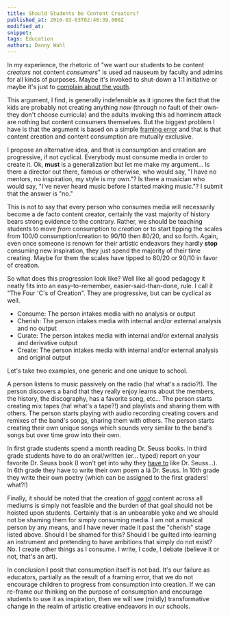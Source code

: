 ```yaml
---
title: Should Students be Content Creators?
published_at: 2016-03-03T02:40:39.000Z
modified_at: 
snippet: 
tags: Education
authors: Danny Wahl
---
```


In my experience, the rhetoric of "we want our students to be content _creators_
not content _consumers_" is used ad nauseum by faculty and admins for all kinds
of purposes. Maybe it's invoked to shut-down a 1:1 initiative or maybe it's just
to
[complain about the youth](http://www.goodreads.com/quotes/63219-the-children-now-love-luxury-they-have-bad-manners-contempt).

This argument, I find, is generally indefensible as it ignores the fact that the
kids are probably not creating anything _now_ (through no fault of their own-
they don't choose curricula) and the adults invoking this ad hominem attack are
nothing but content consumers themselves. But the biggest problem I have is that
the argument is based on a simple
[framing error](http://schoolsucksproject.com/podcast-414/) and that is that
content creation and content consumption are mutually exclusive.

I propose an alternative idea, and that is consumption and creation are
progressive, if not cyclical. Everybody must consume media in order to create
it. Ok, **must** is a generalization but let me make my argument... Is there a
director out there, famous or otherwise, who would say, "I have no mentors, no
inspiration, my style is my own."? Is there a musician who would say, "I've
never heard music before I started making music."? I submit that the answer is
"no."

This is not to say that every person who consumes media will necessarily become
a de facto content creator, certainly the vast majority of history bears strong
evidence to the contrary. Rather, we should be teaching students to move _from_
consumption to _creation_ or to start tipping the scales from 100/0
consumption/creation to 90/10 then 80/20, and so forth. Again, even once someone
is renown for their artistic endeavors they hardly **stop** consuming new
inspiration, they just spend the majority of their time creating. Maybe for them
the scales have tipped to 80/20 or 90/10 in favor of creation.

So what does this progression look like? Well like all good pedagogy it neatly
fits into an easy-to-remember, easier-said-than-done, rule. I call it "The Four
'C's of Creation". They are progressive, but can be cyclical as well.

- Consume: The person intakes media with no analysis or output
- Cherish: The person intakes media with internal and/or external analysis and
  no output
- Curate: The person intakes media with internal and/or external analysis and
  derivative output
- Create: The person intakes media with internal and/or external analysis and
  original output

Let's take two examples, one generic and one unique to school.

A person listens to music passively on the radio (ha! what's a radio?!). The
person discovers a band that they really enjoy learns about the members, the
history, the discography, has a favorite song, etc... The person starts creating
mix tapes (ha! what's a tape?!) and playlists and sharing them with others. The
person starts playing with audio recording creating covers and remixes of the
band's songs, sharing them with others. The person starts creating their own
unique songs which sounds very similar to the band's songs but over time grow
into their own.

In first grade students spend a month reading Dr. Seuss books. In third grade
students have to do an oral/written (er... typed) report on your favorite Dr.
Seuss book (I won't get into why they
[have to](http://www.cantrip.org/gatto.html) like Dr. Seuss...). In 6th grade
they have to write their own poem a lá Dr. Seuss. In 10th grade they write their
own poetry (which can be assigned to the first graders! what?!)

Finally, it should be noted that the creation of
[_good_](http://www.amazon.com/Zen-Art-Motorcycle-Maintenance-Inquiry/dp/0060589469/)
content across all mediums is simply not feasible and the burden of that goal
should not be hoisted upon students. Certainly that is an unbearable yoke and we
should not be shaming them for simply consuming media. I am not a musical person
by any means, and I have never made it past the "cherish" stage listed above.
Should I be shamed for this? Should I be guilted into learning an instrument and
pretending to have ambitions that simply do not exist? No. I create other things
as I consume. I write, I code, I debate (believe it or not, that's an art).

In conclusion I posit that consumption itself is not bad. It's our failure as
educators, partially as the result of a framing error, that we do not encourage
children to progress from consumption into creation. If we can re-frame our
thinking on the purpose of consumption and encourage students to use it as
inspiration, then we will see (mildly) transformative change in the realm of
artistic creative endeavors in our schools.
